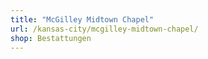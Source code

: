 ```yaml
---
title: "McGilley Midtown Chapel"
url: /kansas-city/mcgilley-midtown-chapel/
shop: Bestattungen
---
```

